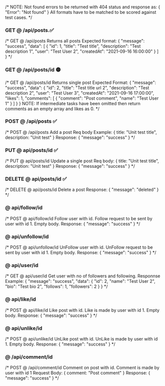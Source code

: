 ###
/*
NOTE: Not found errors to be returned with 404 status and response as:
{
    "Error": "Not found"
}
All formats have to be matched to be scored against test cases.
*/

### GET @ /api/posts.✅
/*
GET @ /api/posts
Returns all posts
Expected format:
{
    "message": "success",
    "data": [
        {
            "id": 1,
            "title": "Test title",
            "description": "Test description 1",
            "user": "Test User 2",
            "createdAt": "2021-09-16 16:00:00"
        }
    ]
}
*/



### GET @ /api/posts/id 🟡
/*
GET @ /api/posts/id
Returns single post
Expected Format:
{
    "message": "success",
    "data": {
        "id": 2,
        "title": "Test title url 2",
        "description": "Test description 2",
        "user": "Test User 3",
        "createdAt": "2021-09-16 17:00:00",
        "likes": 1,
        "comments": [
            {
                "comment": "Post comment",
                "name": "Test User 1"
            }
        ]
    }
}
NOTE: If intermediate tasks have been omitted then return comments as an empty array and likes as 0.
*/


### POST @ /api/posts ✅
/*
POST @ /api/posts
Add a post
Req body Example:
{
    title: "Unit test title",
    description: "Unit test"
}
Response:
{
    "message": "success"
}
*/

### PUT @ api/posts/id ✅
/*
PUT @ api/posts/id
Update a single post
Req body:
{
    title: "Unit test title",
    description: "Unit test"
}
Response:
{
    "message": "success"
}
*/


### DELETE @ api/posts/id ✅
/*
DELETE @ api/posts/id
Delete a post
Response:
{
    "message": "deleted"
}
*/


### @ api/follow/id
/*
POST @ api/follow/id
Follow user with id. Follow request to be sent by user with id 1.
Empty body.
Response:
{
    "message": "success"
}
*/


### @ api/unfollow/id
/*
POST @ api/unfollow/id
UnFollow user with id. UnFollow request to be sent by user with id 1.
Empty body.
Response:
{
    "message": "success"
}
*/



### @ api/user/id
/*
GET @ api/user/id
Get user with no of followers and following.
Responnse Example:
{
    "message": "success",
    "data": {
        "id": 2,
        "name": "Test User 2",
        "bio": "Test bio 2",
        "follows": 1,
        "followers": 2
    }
}
*/


### @ api/like/id
/*
POST @ api/like/id
Like post with id. Like is made by user with id 1.
Empty body.
Response:
{
    "message": "success"
}
*/


### @ api/unlike/id
/*
POST @ api/unlike/id
UnLike post with id. UnLike is made by user with id 1.
Empty body.
Response:
{
    "message": "success"
}
*/


### @ /api/comment/id
/*
POST @ /api/comment/id
Comment on post with id. Comment is made by user with id 1
Request Body:
{
    comment: "Post comment"
}
Response:
{
    "message": "success"
}
*/
